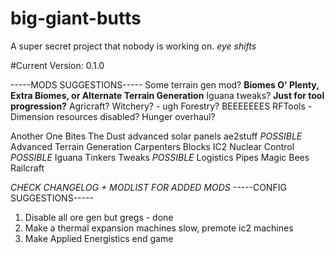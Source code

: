 # big-giant-butts
A super secret project that nobody is working on. *eye shifts*

#Current Version:
	0.1.0

-----MODS SUGGESTIONS-----
Some terrain gen mod? **Biomes O' Plenty, Extra Biomes, or Alternate Terrain Generation**
Iguana tweaks? **Just for tool progression?**
Agricraft?
Witchery? - ugh
Forestry? BEEEEEEES
RFTools - Dimension resources disabled?
Hunger overhaul?

Another One Bites The Dust
advanced solar panels
ae2stuff
*POSSIBLE* Advanced Terrain Generation
Carpenters Blocks
IC2 Nuclear Control
*POSSIBLE* Iguana Tinkers Tweaks
*POSSIBLE* Logistics Pipes
Magic Bees
Railcraft

*CHECK CHANGELOG + MODLIST FOR ADDED MODS*
-----CONFIG SUGGESTIONS-----
1) Disable all ore gen but gregs - done
2) Make a thermal expansion machines slow, premote ic2 machines
3) Make Applied Energistics end game
